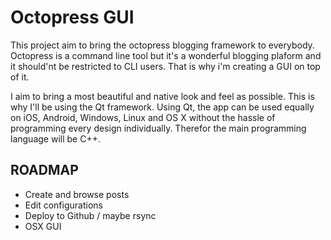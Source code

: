 Octopress GUI
=============

This project aim to bring the octopress blogging framework to everybody. Octopress is a command line tool but it's a wonderful blogging plaform and it should'nt be restricted to CLI users. That is why i'm creating a GUI on top of it.

I aim to bring a most beautiful and native look and feel as possible. This is why I'll be using the Qt framework. Using Qt, the app can be used equally on iOS, Android, Windows, Linux and OS X without the hassle of programming every design individually. Therefor the main programming language will be C++.

ROADMAP
---

* Create and browse posts
* Edit configurations
* Deploy to Github / maybe rsync
* OSX GUI